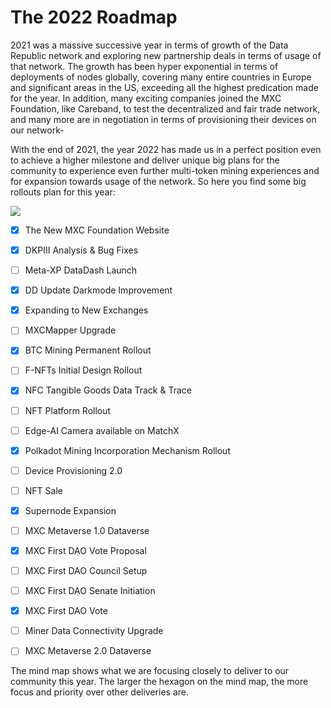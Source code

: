 # The 2022 Roadmap

2021 was a massive successive year in terms of growth of the Data Republic network and exploring new partnership deals in terms of usage of that network. The growth has been hyper exponential in terms of deployments of nodes globally, covering many entire countries in Europe and significant areas in the US, exceeding all the highest predication made for the year. In addition, many exciting companies joined the MXC Foundation, like Careband, to test the decentralized and fair trade network, and many more are in negotiation in terms of provisioning their devices on our network-

With the end of 2021, the year 2022 has made us in a perfect position even to achieve a higher milestone and deliver unique big plans for the community to experience even further multi-token mining experiences and for expansion towards usage of the network. So here you find some big rollouts plan for this year:

![](../.gitbook/assets/1\_9ZqXrfc1k7Hm6Hq50TrJRQ.jpeg)

* [x] The New MXC Foundation Website
* [x] DKPIII Analysis & Bug Fixes
* [ ] Meta-XP DataDash Launch
* [x] DD Update Darkmode Improvement
* [x] Expanding to New Exchanges
* [ ] MXCMapper Upgrade
* [x] BTC Mining Permanent Rollout
* [ ] F-NFTs Initial Design Rollout
* [x] NFC Tangible Goods Data Track & Trace
* [ ] NFT Platform Rollout
* [ ] Edge-AI Camera available on MatchX
* [x] Polkadot Mining Incorporation Mechanism Rollout
* [ ] Device Provisioning 2.0
* [ ] NFT Sale
* [x] Supernode Expansion
* [ ] MXC Metaverse 1.0 Dataverse
* [x] MXC First DAO Vote Proposal
* [ ] MXC First DAO Council Setup
* [ ] MXC First DAO Senate Initiation
* [x] MXC First DAO Vote
* [ ] Miner Data Connectivity Upgrade
* [ ] MXC Metaverse 2.0 Dataverse



The mind map shows what we are focusing closely to deliver to our community this year. The larger the hexagon on the mind map, the more focus and priority over other deliveries are.
